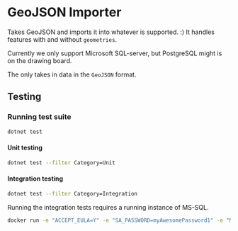 # GeoJSON Importer

Takes GeoJSON and imports it into whatever is supported. :) It handles features with and without `geometries`.

Currently we only support Microsoft SQL-server, but PostgreSQL might is on the drawing board.

The only takes in data in the `GeoJSON` format.

## Testing

### Running test suite

```sh
dotnet test
```

#### Unit testing

```sh
dotnet test --filter Category=Unit
```

#### Integration testing

```sh
dotnet test --filter Category=Integration
```

Running the integration tests requires a running instance of MS-SQL.

```sh
docker run -e "ACCEPT_EULA=Y" -e "SA_PASSWORD=myAwesomePassword1" -e "MSSQL_AGENT_ENABLED=True"  -p 1433:1433 -d  mcr.microsoft.com/mssql/server:2019-CU13-ubuntu-20.04
```
